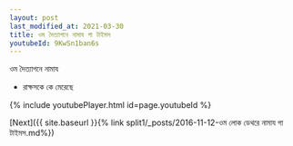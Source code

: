 ```yaml
---
layout: post
last_modified_at: 2021-03-30
title: ওম দৈত্যাগনে নামায গা টাইমস
youtubeId: 9KwSn1ban6s
---
```

 
 
 ওম দৈত্যাগনে নামায  
 
 - রাক্ষসকে কে মেরেছে 
 
  
 
  
 
 
 
 
 
 


{% include youtubePlayer.html id=page.youtubeId %}
 
[Next]({{ site.baseurl }}{% link  split1/_posts/2016-11-12-ওম লোক ডেথরে নামায গা টাইমস.md%})
 
